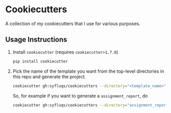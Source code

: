 # Cookiecutters

A collection of my cookiecutters that I use for various purposes.

## Usage Instructions

1) Install ```cookiecutter``` (requires ```cookiecutter>1.7.0```)
    ```bash
    pip install cookiecutter
    ```
2) Pick the name of the template you want from the top-level directories in this repo and generate the project.
    ```bash
    cookiecutter gh:syfluqs/cookiecutters --directory="<template_name>"
    ```
    So, for example if you want to generate a ```assignment_report```, do
    ```bash
    cookiecutter gh:syfluqs/cookiecutters --directory="assignment_report"
    ```

